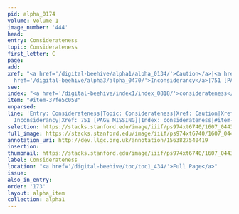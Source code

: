 ```yaml
---
pid: alpha_0174
volume: Volume 1
image_number: '444'
head:
entry: Considerateness
topic: Considerateness
first_letter: C
page:
add:
xref: "<a href='/digital-beehive/alpha1/alpha_0134/'>Caution</a>|<a href='/digital-beehive/alpha1/alpha_0224/'>deliberation</a>|<a
  href='/digital-beehive/alpha3/alpha_0470/'>Inconsiderancy</a>|751 [PAGE_MISSING]"
see:
index: "<a href='/digital-beehive/index1/index_0818/'>considerateness</a>"
item: "#item-37fe5c058"
unparsed:
line: 'Entry: Considerateness|Topic: Considerateness|Xref: Caution|Xref: deliberation|Xref:
  Inconsiderancy|Xref: 751 [PAGE_MISSING]|Index: considerateness|#item-37fe5c058'
selection: https://stacks.stanford.edu/image/iiif/ps974xt6740/1607_0443/765,1761,3094,535/full/0/default.jpg
full_image: https://stacks.stanford.edu/image/iiif/ps974xt6740/1607_0443/full/full/0/default.jpg
annotation_uri: http://dev.llgc.org.uk/annotation/1563827540419
insertion:
thumbnail: https://stacks.stanford.edu/image/iiif/ps974xt6740/1607_0443/765,1761,600,180/250,/0/default.jpg
label: Considerateness
location: "<a href='/digital-beehive/toc/toc1_434/'>Full Page</a>"
issue:
also_in_entry:
order: '173'
layout: alpha_item
collection: alpha1
---
```

